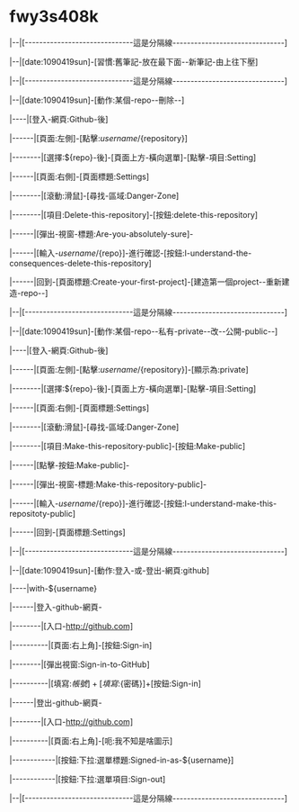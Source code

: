 # fwy3s408k
|--|[------------------------------這是分隔線-------------------------------]

|--|[date:1090419sun]-[習慣:舊筆記-放在最下面--新筆記-由上往下壓]

|--|[------------------------------這是分隔線-------------------------------]

|--|[date:1090419sun]-[動作:某個-repo--刪除--]

|----|[登入-網頁:Github-後]

|------|[頁面:左側]-[點擊:${username}/${repository}]

|--------|[選擇:${repo}-後]-[頁面上方-橫向選單]-[點擊-項目:Setting]

|------|[頁面:右側]-[頁面標題:Settings]

|--------|[滾動:滑鼠]-[尋找-區域:Danger-Zone]

|--------|[項目:Delete-this-repository]-[按鈕:delete-this-repository]

|------|[彈出-視窗-標題:Are-you-absolutely-sure]-

|------|[輸入-${username}/${repo}]-進行確認-[按鈕:I-understand-the-consequences-delete-this-repository]

|------|回到-[頁面標題:Create-your-first-project]-[建造第一個project--重新建造-repo--]

|--|[------------------------------這是分隔線-------------------------------]

|--|[date:1090419sun]-[動作:某個-repo--私有-private--改--公開-public--]

|----|[登入-網頁:Github-後]

|------|[頁面:左側]-[點擊:${username}/${repository}]-[顯示為:private]

|--------|[選擇:${repo}-後]-[頁面上方-橫向選單]-[點擊-項目:Setting]

|------|[頁面:右側]-[頁面標題:Settings]

|--------|[滾動:滑鼠]-[尋找-區域:Danger-Zone]

|--------|[項目:Make-this-repository-public]-[按鈕:Make-public]

|------|[點擊-按鈕:Make-public]-

|------|[彈出-視窗-標題:Make-this-repository-public]-

|------|[輸入-${username}/${repo}]-進行確認-[按鈕:I-understand-make-this-repositoty-public]

|------|回到-[頁面標題:Settings]

|--|[------------------------------這是分隔線-------------------------------]

|--|[date:1090419sun]-[動作:登入-或-登出-網頁:github]

|----|with-${username}

|------|登入-github-網頁-

|--------|[入口-http://github.com]

|----------|[頁面:右上角]-[按鈕:Sign-in]

|--------|[彈出視窗:Sign-in-to-GitHub]

|----------|[填寫:${帳號}]+[填寫:${密碼}]+[按鈕:Sign-in]

|------|登出-github-網頁-

|--------|[入口-http://github.com]

|----------|[頁面:右上角]-[呃:我不知是啥圖示]

|------------|[按鈕:下拉:選單標題:Signed-in-as-${username}]

|------------|[按鈕:下拉:選單項目:Sign-out]

|--|[------------------------------這是分隔線-------------------------------]
